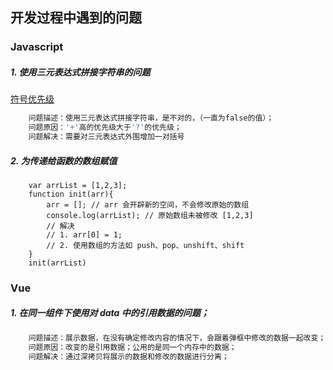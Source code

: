 ## 开发过程中遇到的问题
### Javascript
##### 1. 使用三元表达式拼接字符串的问题
[符号优先级](https://www.cnblogs.com/LIXI-/p/16400886.html)
```ruby
    问题描述：使用三元表达式拼接字符串，是不对的，（一直为false的值）；
    问题原因：'+'高的优先级大于'?'的优先级；
    问题解决：需要对三元表达式外围增加一对括号
```
##### 2. 为传递给函数的数组赋值
```javascript{.line-numbers}
    var arrList = [1,2,3];
    function init(arr){
        arr = []; // arr 会开辟新的空间，不会修改原始的数组
        console.log(arrList); // 原始数组未被修改 [1,2,3]
        // 解决
        // 1. arr[0] = 1;
        // 2. 使用数组的方法如 push、pop、unshift、shift
    }
    init(arrList)
```      

### Vue
##### 1. 在同一组件下使用对 data 中的引用数据的问题；
```ruby
    问题描述：展示数据，在没有确定修改内容的情况下，会跟着弹框中修改的数据一起改变；
    问题原因：改变的是引用数据；公用的是同一个内存中的数据；
    问题解决：通过深拷贝将展示的数据和修改的数据进行分离；
```